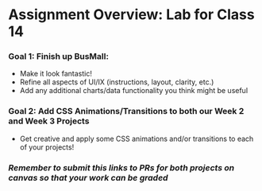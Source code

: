 # Assignment Overview: Lab for Class 14

### Goal 1: Finish up BusMall:

- Make it look fantastic!
- Refine all aspects of UI/IX (instructions, layout, clarity, etc.)
- Add any additional charts/data functionality you think might be useful

### Goal 2: Add CSS Animations/Transitions to both our Week 2 and Week 3 Projects

- Get creative and apply some CSS animations and/or transitions to each of your projects!

### *Remember to submit this links to PRs for both projects on canvas so that your work can be graded*
